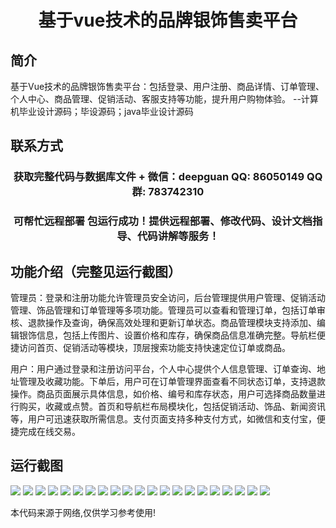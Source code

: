 <p><h1 align="center">基于vue技术的品牌银饰售卖平台</h1></p>

## 简介
基于Vue技术的品牌银饰售卖平台：包括登录、用户注册、商品详情、订单管理、个人中心、商品管理、促销活动、客服支持等功能，提升用户购物体验。    --计算机毕业设计源码；毕设源码；java毕业设计源码


## 联系方式
<p><h3 align="center">获取完整代码与数据库文件 + 微信：deepguan QQ: 86050149 QQ群: 783742310</h3></p>
<p><h3 align="center">可帮忙远程部署 包运行成功！提供远程部署、修改代码、设计文档指导、代码讲解等服务！</h3></p>

## 功能介绍（完整见运行截图）
管理员：登录和注册功能允许管理员安全访问，后台管理提供用户管理、促销活动管理、饰品管理和订单管理等多项功能。管理员可以查看和管理订单，包括订单审核、退款操作及查询，确保高效处理和更新订单状态。商品管理模块支持添加、编辑银饰信息，包括上传图片、设置价格和库存，确保商品信息准确完整。导航栏便捷访问首页、促销活动等模块，顶层搜索功能支持快速定位订单或商品。

用户：用户通过登录和注册访问平台，个人中心提供个人信息管理、订单查询、地址管理及收藏功能。下单后，用户可在订单管理界面查看不同状态订单，支持退款操作。商品页面展示具体信息，如价格、编号和库存状态，用户可选择商品数量进行购买，收藏或点赞。首页和导航栏布局模块化，包括促销活动、饰品、新闻资讯等，用户可迅速获取所需信息。支付页面支持多种支付方式，如微信和支付宝，便捷完成在线交易。


## 运行截图
![](https://bs-1329754181.cos.ap-shanghai.myqcloud.com/ssm/BrandSilverJewelrySellingPlatform/img/001.jpg)
![](https://bs-1329754181.cos.ap-shanghai.myqcloud.com/ssm/BrandSilverJewelrySellingPlatform/img/002.jpg)
![](https://bs-1329754181.cos.ap-shanghai.myqcloud.com/ssm/BrandSilverJewelrySellingPlatform/img/003.jpg)
![](https://bs-1329754181.cos.ap-shanghai.myqcloud.com/ssm/BrandSilverJewelrySellingPlatform/img/004.jpg)
![](https://bs-1329754181.cos.ap-shanghai.myqcloud.com/ssm/BrandSilverJewelrySellingPlatform/img/005.jpg)
![](https://bs-1329754181.cos.ap-shanghai.myqcloud.com/ssm/BrandSilverJewelrySellingPlatform/img/006.jpg)
![](https://bs-1329754181.cos.ap-shanghai.myqcloud.com/ssm/BrandSilverJewelrySellingPlatform/img/007.jpg)
![](https://bs-1329754181.cos.ap-shanghai.myqcloud.com/ssm/BrandSilverJewelrySellingPlatform/img/008.jpg)
![](https://bs-1329754181.cos.ap-shanghai.myqcloud.com/ssm/BrandSilverJewelrySellingPlatform/img/009.jpg)
![](https://bs-1329754181.cos.ap-shanghai.myqcloud.com/ssm/BrandSilverJewelrySellingPlatform/img/010.jpg)
![](https://bs-1329754181.cos.ap-shanghai.myqcloud.com/ssm/BrandSilverJewelrySellingPlatform/img/011.jpg)
![](https://bs-1329754181.cos.ap-shanghai.myqcloud.com/ssm/BrandSilverJewelrySellingPlatform/img/012.jpg)
![](https://bs-1329754181.cos.ap-shanghai.myqcloud.com/ssm/BrandSilverJewelrySellingPlatform/img/013.jpg)
![](https://bs-1329754181.cos.ap-shanghai.myqcloud.com/ssm/BrandSilverJewelrySellingPlatform/img/014.jpg)
![](https://bs-1329754181.cos.ap-shanghai.myqcloud.com/ssm/BrandSilverJewelrySellingPlatform/img/015.jpg)
![](https://bs-1329754181.cos.ap-shanghai.myqcloud.com/ssm/BrandSilverJewelrySellingPlatform/img/016.jpg)
![](https://bs-1329754181.cos.ap-shanghai.myqcloud.com/ssm/BrandSilverJewelrySellingPlatform/img/017.jpg)
![](https://bs-1329754181.cos.ap-shanghai.myqcloud.com/ssm/BrandSilverJewelrySellingPlatform/img/018.jpg)
![](https://bs-1329754181.cos.ap-shanghai.myqcloud.com/ssm/BrandSilverJewelrySellingPlatform/img/019.jpg)
![](https://bs-1329754181.cos.ap-shanghai.myqcloud.com/ssm/BrandSilverJewelrySellingPlatform/img/020.jpg)
![](https://bs-1329754181.cos.ap-shanghai.myqcloud.com/ssm/BrandSilverJewelrySellingPlatform/img/021.jpg)

<p>本代码来源于网络,仅供学习参考使用!</p>
